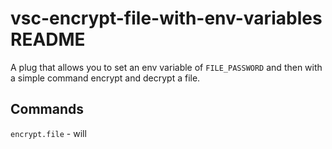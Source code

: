 # vsc-encrypt-file-with-env-variables README

A plug that allows you to set an env variable of `FILE_PASSWORD` and then with a simple command encrypt and decrypt a file.

## Commands

`encrypt.file` - will